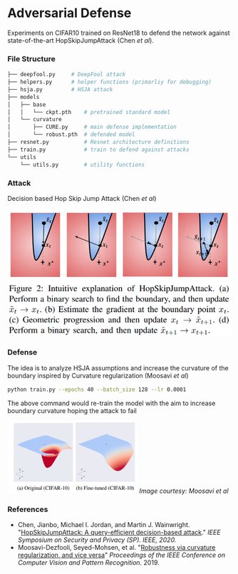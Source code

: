 # Adversarial Defense



Experiments on CIFAR10 trained on ResNet18 to defend the network against state-of-the-art HopSkipJumpAttack (Chen *et al*).

### File Structure

```bash
├── deepfool.py		# DeepFool attack
├── helpers.py		# helper functions (primarliy for debugging)
├── hsja.py			# HSJA attack
├── models
│   ├── base
│   │   └── ckpt.pth	# pretrained standard model
│   └── curvature
│       ├── CURE.py		# main defense implementation
│       └── robust.pth	# defended model
├── resnet.py			# Resnet architecture definitions
├── train.py			# train to defend against attacks
└── utils
    └── utils.py		# utility functions
```



### Attack

Decision based Hop Skip Jump Attack (Chen *et al*)

![](images/hsja.png)

### Defense

The idea is to analyze HSJA assumptions and increase the curvature of the boundary inspired by Curvature regularization (Moosavi *et al*) 

```bash
python train.py --epochs 40 --batch_size 128 --lr 0.0001
```

The above command would re-train the model with the aim to increase boundary curvature hoping the attack to fail

![](images/cure.png)
*Image courtesy: Moosavi et al*

### References

- Chen, Jianbo, Michael I. Jordan, and Martin J. Wainwright. "[HopSkipJumpAttack: A query-efficient decision-based attack](https://arxiv.org/pdf/1904.02144.pdf)." *IEEE Symposium on Security and Privacy (SP). IEEE, 2020.*
- Moosavi-Dezfooli, Seyed-Mohsen, et al. "[Robustness via curvature regularization, and vice versa](https://openaccess.thecvf.com/content_CVPR_2019/papers/Moosavi-Dezfooli_Robustness_via_Curvature_Regularization_and_Vice_Versa_CVPR_2019_paper.pdf)" *Proceedings of the IEEE Conference on Computer Vision and Pattern Recognition*. 2019.